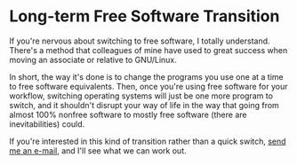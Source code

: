 <title>Slowly Transition to Free - That GNU+Linux Guy</title>

Long-term Free Software Transition
==================================

If you're nervous about switching to free software, I totally understand.
There's a method that colleagues of mine have used to great success when moving
an associate or relative to GNU/Linux.

In short, the way it's done is to change the programs you use one at a time to
free software equivalents. Then, once you're using free software for your
workflow, switching operating systems will just be one more program to switch,
and it shouldn't disrupt your way of life in the way that going from almost 100%
nonfree software to mostly free software (there are inevitabilities) could.

If you're interested in this kind of transition rather than a quick switch, 
[send me an e-mail][1], and I'll see what we can work out.

[1]: /contact.html
